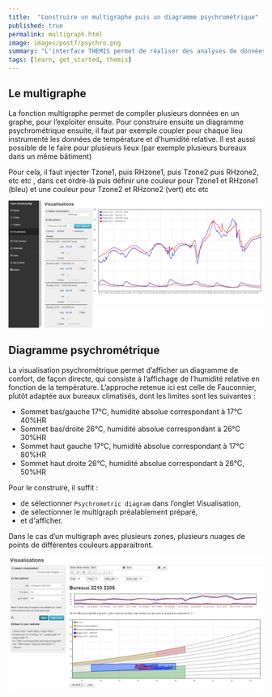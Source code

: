 ```yaml
---
title:  "Construire un multigraphe puis un diagramme psychrométrique"
published: true
permalink: multigraph.html
image: images/post7/psychro.png
summary: "L'interface THEMIS permet de réaliser des analyses de données, en particulier des diagrammes psychrométriques."
tags: [learn, get_started, themis]
---
```


## Le multigraphe

La fonction multigraphe permet de compiler plusieurs données en un graphe, pour l’exploiter ensuite. 
Pour construire ensuite un diagramme psychrométrique ensuite, il faut par exemple coupler pour chaque lieu instrumenté les données de température et d’humidité relative. 
Il est aussi possible de le faire pour plusieurs lieux (par exemple plusieurs bureaux dans un même bâtiment)

Pour cela, il faut injecter Tzone1, puis RHzone1, puis Tzone2 puis RHzone2, etc etc , dans cet ordre-là puis définir une couleur pour Tzone1 et RHzone1 (bleu) et une couleur pour Tzone2 et RHzone2 (vert) etc etc

![](images/post7/Multigraph.PNG)

## Diagramme psychrométrique 
La visualisation psychrométrique permet d’afficher un diagramme de confort, de façon directe, qui consiste à l’affichage de l’humidité relative en fonction de la température. 
L’approche retenue ici est celle de Fauconnier, plutôt adaptée aux bureaux climatisés, dont les limites sont les suivantes : 

- Sommet bas/gauche 17°C, humidité absolue correspondant à 17°C 40%HR
- Sommet bas/droite 26°C, humidité absolue correspondant à 26°C 30%HR
- Sommet haut gauche 17°C, humidité absolue correspondant à 17°C 80%HR
- Sommet haut droite 26°C, humidité absolue correspondant à 26°C, 50%HR

Pour le construire, il suffit :
- de sélectionner `Psychrometric diagram` dans l’onglet Visualisation,
- de sélectionner le multigraph préalablement préparé,
- et d'afficher. 

Dans le cas d’un multigraph avec plusieurs zones, plusieurs nuages de points de différentes couleurs apparaitront.

![](images/post7/diag_confort.PNG)

